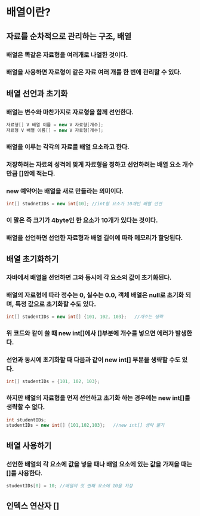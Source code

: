 # 배열이란?
## 자료를 순차적으로 관리하는 구조, 배열
### 배열은 똑같은 자료형을 여러개로 나열한 것이다.
### 배열을 사용하면 자료형이 같은 자료 여러 개를 한 번에 관리할 수 있다.
## 배열 선언과 초기화
### 배열는 변수와 마찬가지로 자료형을 함께 선언한다.
```java
자료형[] V 배열 이름 = new V 자료형[개수];
자료형 V 배열 이름[] = new V 자료형[개수];
```
### 배열을 이루는 각각의 자료를 배열 요소라고 한다.
### 저장하려는 자료의 성격에 맞게 자료형을 정하고 선언하려는 배열 요소 개수 만큼 []안에 적는다.
### new 예약어는 배열을 새로 만들라는 의미이다.
```java
int[] studnetIDs = new int[10]; //int형 요소가 10개인 배열 선언
```
### 이 말은 즉 크기가 4byte인 한 요소가 10개가 있다는 것이다.
### 배열을 선언하면 선언한 자료형과 배열 길이에 따라 메모리가 할당된다.
## 배열 초기화하기
### 자바에서 배열을 선언하면 그와 동시에 각 요소의 값이 초기화된다.
### 배열의 자료형에 따라 정수는 0, 실수는 0.0, 객체 배열은 null로 초기화 되며, 특정 값으로 초기화할 수도 있다.
```java
int[] studentIDs = new int[] {101, 102, 103};   //개수는 생략
```
### 위 코드와 같이 쓸 때 new int[]에사 []부분에 개수를 넣으면 에러가 발생한다.
### 선언과 동시에 초기화할 때 다음과 같이 new int[] 부분을 생략할 수도 있다.
```java
int[] studentIDs = {101, 102, 103};
```
### 하지만 배열의 자료형을 먼저 선언하고 초기화 하는 경우에는 new int[]를 생략할 수 없다.
```java
int studentIDs;
studentIDs = new int[] {101,102,103};   //new int[] 생략 불가
```
## 배열 사용하기
### 선언한 배열의 각 요소에 값을 넣을 때나 배열 요소에 있는 값을 가져올 때는 []를 사용한다.
```java
studentIDs[0] = 10; //배열의 첫 번째 요소에 10을 저장
```
## 인덱스 연산자 []
